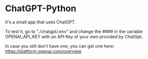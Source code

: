 # ChatGPT-Python
 It's a small app that uses ChatGPT.

 To test it, go to "./chatgpt/.env" and change the #### in the variable OPENAI_API_KEY with an API Key of your own provided by ChatGpt. 
 
 In case you still don't have one, you can get one here:
https://platform.openai.com/overview
